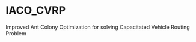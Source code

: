 IACO_CVRP
=========

Improved Ant Colony Optimization for solving Capacitated Vehicle Routing Problem
